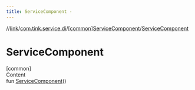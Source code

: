 ```yaml
---
title: ServiceComponent -
---
```

//[link](../../index.md)/[com.tink.service.di](../index.md)/[[common]ServiceComponent](index.md)/[ServiceComponent](-service-component.md)



# ServiceComponent  
[common]  
Content  
fun [ServiceComponent](-service-component.md)()  



